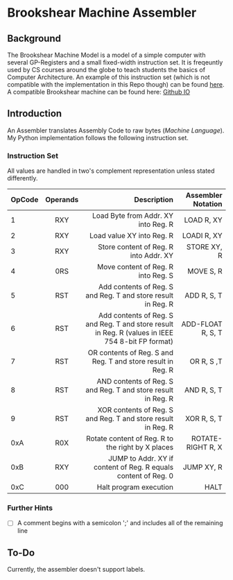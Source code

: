 # Brookshear Machine Assembler

## Background

The Brookshear Machine Model is a model of a simple computer with several
GP-Registers and a small fixed-width instruction set. It is freqeuntly used by
CS courses around the globe to teach students the basics of Computer
Architecture. An example of this instruction set (which is not compatible with
the implementation in this Repo though) can be found
[here](https://brookshear.jfagerberg.me/#). A compatible Brookshear machine can
be found here: [Github IO](http://joeledstrom.github.io/brookshear-emu/)

## Introduction

An Assembler translates Assembly Code to raw bytes (*Machine Language*). My
Python implementation follows the following instruction set.

### Instruction Set

All values are handled in two's complement representation unless stated
differently.

| OpCode        | Operands           | Description  | Assembler Notation  |
| ------------- |:-------------:| -----:|-----:|
| 1     | RXY | Load Byte from Addr. XY into Reg. R  | LOAD R, XY |
| 2     | RXY      |   Load value XY into Reg. R |  LOADI R, XY |
| 3 | RXY      |    Store content of Reg. R into Addr. XY | STORE XY, R |
| 4 | 0RS      |    Move content of Reg. R into Reg. S |MOVE S, R | 
| 5 | RST      |    Add contents of Reg. S and Reg. T and store result in Reg. R |  ADD R, S, T |
| 6 | RST      |    Add contents of Reg. S and Reg. T and store result in Reg. R (values in IEEE 754 8-bit FP format)| ADD-FLOAT R, S, T |
| 7 | RST     |    OR contents of Reg. S and Reg. T and store result in Reg. R | OR R, S ,T |
| 8 | RST      |    AND contents of Reg. S and Reg. T and store result in Reg. R | AND R, S, T |
| 9 | RST      |    XOR contents of Reg. S and Reg. T and store result in Reg. R | XOR R, S, T |
| 0xA | R0X      |    Rotate content of Reg. R to the right by X places | ROTATE-RIGHT R, X |
| 0xB | RXY      |    JUMP to Addr. XY if content of Reg. R equals content of Reg. 0 | JUMP XY, R |
| 0xC | 000     |    Halt program execution | HALT |

<!-- ### Assembly Instructions

| OpCode        | Operands           | Assembler Notation  |
| ------------- |:-------------:| -----:|
| 1     | RXY | MOVE S, R |
| 2     | RXY      |  LOADI R, XY |
| 3 | RXY      |    STORE XY, R |
| 4 | 0RS      |    
| 5 | RST      |    ADD R, S, T |
| 6 | RST      |    ADD-FLOAT R, S, T |
| 7 | RST     |    OR R, S ,T |
| 8 | RST      |    AND R, S, T |
| 9 | RST      |    XOR R, S, T |
| 0xA | R0X      |    ROTATE-RIGHT R, X |
| 0xB | RXY      |    JUMP XY, R |
| 0xC | 000     |    HALT | -->

### Further Hints

- [ ] A comment begins with a semicolon ';' and includes all of the remaining line

## To-Do

Currently, the assembler doesn't support labels.
